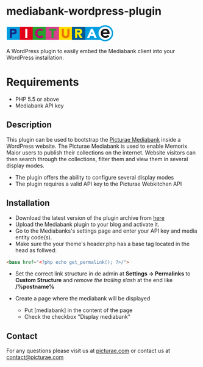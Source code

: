 # mediabank-wordpress-plugin


![Picturae](img/picturae-logo.png)


A WordPress plugin to easily embed the Mediabank client into your WordPress installation.

# Requirements

- PHP 5.5 or above
- Mediabank API key

## Description

This plugin can be used to bootstrap the [Picturae Mediabank](http://demo.webservices.picturae.pro/v2mediabank) inside a WordPress website. The Picturae Mediabank is used to enable Memorix Maior users to publish their collections on the internet. Website visitors can then search through the collections, filter them and view them in several display modes.

* The plugin offers the ability to configure several display modes
* The plugin requires a valid API key to the Picturae Webkitchen API


## Installation

* Download the latest version of the plugin archive from [here](https://github.com/picturae/mediabank-wordpress-plugin/releases/download/1.0.0/mediabank.zip)
* Upload the Mediabank plugin to your blog and activate it.
* Go to the Mediabanks's settings page and enter your API key and media entity code(s).
* Make sure the your theme's header.php has a base tag located in the head as follwed:

```html
<base href="<?php echo get_permalink(); ?>/">
```

* Set the correct link structure in de admin at **Settings -> Permalinks** to **Custom Structure** and *remove the trailing slash* at the end like **/%postname%**

* Create a page where the mediabank will be displayed
    * Put [mediabank] in the content of the page
    * Check the checkbox "Display mediabank"

## Contact

For any questions please visit us at [picturae.com](http://picturae.com) or contact us at [contact@picturae.com](mailto://contact@picturae.com)